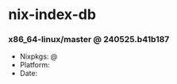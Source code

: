 # nix-index-db
### x86_64-linux/master @ 240525.b41b187
- Nixpkgs: @[](https://github.com/NixOS/nixpkgs/commit/b41b187442fe006f4a1f94bd5f18c0d456017f43)
- Platform: 
- Date: 
